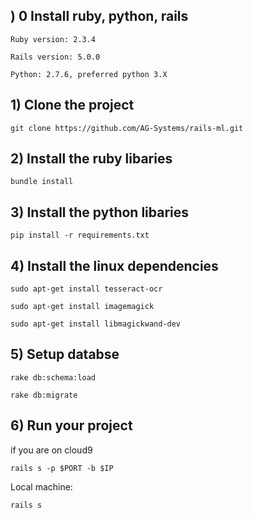## ) 0 Install ruby, python, rails

    Ruby version: 2.3.4
    
    Rails version: 5.0.0
    
    Python: 2.7.6, preferred python 3.X

## 1) Clone the project

`git clone https://github.com/AG-Systems/rails-ml.git`

## 2) Install the ruby libaries

`bundle install`

## 3) Install the python libaries 

`pip install -r requirements.txt`

## 4) Install the linux dependencies

`sudo apt-get install tesseract-ocr`

`sudo apt-get install imagemagick`

`sudo apt-get install libmagickwand-dev`

## 5) Setup databse

`rake db:schema:load`

`rake db:migrate`

## 6) Run your project

if you are on cloud9

`rails s -p $PORT -b $IP`

Local machine: 

`rails s`
